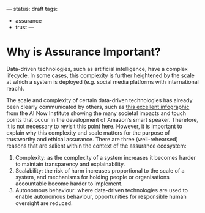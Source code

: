 —
status: draft
tags:
  - assurance
  - trust
—

# Why is Assurance Important?

Data-driven technologies, such as artificial intelligence, have a complex lifecycle.
In some cases, this complexity is further heightened by the scale at which a system is deployed (e.g. social media platforms with international reach). 

The scale and complexity of certain data-driven technologies has already been clearly communicated by others, such as [this excellent infographic](https://anatomyof.ai) from the AI Now Institute showing the many societal impacts and touch points that occur in the development of Amazon’s smart speaker. 
Therefore, it is not necessary to revisit this point here.
However, it is important to explain why this complexity and scale matters for the purpose of trustworthy and ethical assurance.
There are three (well-rehearsed) reasons that are salient within the context of the assurance ecosystem:

1. Complexity: as the complexity of a system increases it becomes harder to maintain transparency and explainability.
2. Scalability: the risk of harm increases proportional to the scale of a system, and mechanisms for holding people or organisations accountable become harder to implement.
3. Autonomous behaviour: where data-driven technologies are used to enable autonomous behaviour, opportunities for responsible human oversight are reduced.

